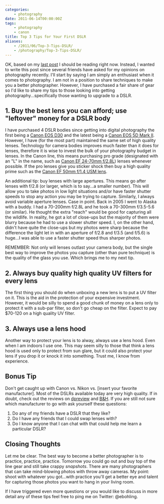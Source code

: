 ```yaml
---
categories:
    - photography
date: 2011-06-14T00:00:00Z
tags:
    - photography
    - canon
title: Top 3 Tips for Your First DSLR
aliases: 
    - /2011/06/Top-3-Tips-DSLR/
    - /photography/Top-3-Tips-DSLR/
---
```


OK, based on my [last post][read] I should be reading right now. Instead, I wanted to write this post since several friends have asked for my opinions on photography recently. I'll start by saying I am simply an enthusiast when it comes to photography. I am not in a position to share techniques to make you a better photographer. However, I have purchased a fair share of gear so I'd like to share my tips to those looking into getting photography...specifically those wanting to upgrade to a DSLR.

## 1. Buy the best lens you can afford; use "leftover" money for a DSLR body

I have purchased 4 DSLR bodies since getting into digital photography the first being a [Canon EOS D30][d30] and the latest being a [Canon EOS 5D Mark II][5d]. However, I have (for the most part) maintained the same set of high quality lenses. Technology for camera bodies improves much faster than it does for lenses, therefore it is wise to invest the bulk of your photography budget in lenses. In the Canon line, this means purchasing pro grade (designated with an "L" in the name, such as [Canon EF 24-70mm f/2.8L][24]) lenses whenever possible. If the pro lenses give you sticker shock then buy a high quality prime such as the [Canon EF 50mm f/1.4 USM lens][50].

An additional tip: buy lenses with large apertures. This means go after lenses with f/2.8 (or larger, which is to say...a smaller number). This will allow you to take photos in low light situations and/or have faster shutter speeds to stop any action you may be trying to capture. Similarly, I always avoid variable aperture lenses. Case in point. Back in 2005 I went to Alaska with a buddy. I had a 70-200mm f/2.8L and he took a 70-300mm f/3.5-5.6 (or similar). He thought the extra "reach" would be good for capturing all the wildlife. In reality, he got a lot of close-ups but the majority of them were blurry because he had to use a slower shutter speed. I, on the other hand, didn't have quite the close-ups but my photos were sharp because the difference the light let in with an aperture of f/2.8 and f/3.5 (and f/5.6) is huge...I was able to use a faster shutter speed thus sharper photos.

REMEMBER: Not only will lenses outlast your camera body, but the single best way to improve the photos you capture (other than pure technique) is the quality of the glass you use. Which brings me to my next tip.

## 2. Always buy quality high quality UV filters for every lens

The first thing you should do when unboxing a new lens is to put a UV filter on it. This is the aid in the protection of your expensive investment. However, it would be silly to spend a good chunk of money on a lens only to protect it with a sub-par filter, so don't go cheap on the filter. Expect to pay $70-120 on a high quality UV filter.

## 3. Always use a lens hood

Another way to protect your lens is to alway, always use a lens hood. Even when I am indoors I use one. This may seem silly to those that think a lens hood is used only to protect from sun glare, but it could also protect your lens if you drop it or knock it into something. Trust me, I know from experience.

## Bonus Tip

Don't get caught up with Canon vs. Nikon vs. [insert your favorite manufacturer]. Most of the DSLRs available today are very high quality. If in doubt, check out the reviews on [dpreview][] and [B&H][bh]. If you are still not sure which manufacturer to go with ask yourself these questions:

1. Do any of my friends have a DSLR that they like?
2. Do I have any friends that I could swap lenses with?
3. Do I know anyone that I can chat with that could help me learn a particular DSLR?

## Closing Thoughts

Let me be clear. The best way to become a better photographer is to practice, practice, practice. Tomorrow you could go out and buy top of the line gear and still take crappy _snapshots_. There are many photographers that can take mind-blowing photos with throw away cameras. My point: shoot with whatever you got...with practice you'll get a better eye and talent for capturing those photos you want to hang in your living room.

If I have triggered even more questions or you would like to discuss in more detail any of these tips feel free to ping me on Twitter: @ebohling.

[read]: /2011/06/Reading-Queue/ "Reading Queue by Brandon Bohling"
[d30]: http://www.dpreview.com/reviews/canond30/ "Canon EOS D30 Review"
[5d]: http://www.dpreview.com/reviews/canoneos5dmarkii/ "Canon EOS 5D Mark II Review"
[24]: http://www.bhphotovideo.com/c/product/264304-USA/Canon_8014A002_Zoom_Wide_Angle_Telephoto_EF.html "Canon EF 24-70"
[50]: http://www.bhphotovideo.com/c/product/12140-USA/Canon_2515A003_50mm_f_1_4_USM_Autofocus.html "Canon EF 50mm f/1.4"
[dpreview]: http://dpreview.com/ "Digital photography reviews, news, forums and FAQs" 
[bh]: http://www.bhphotovideo.com/ "B&amp;H Photo, Video, Digital Cameras"